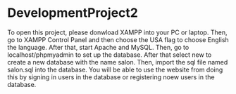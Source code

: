 # DevelopmentProject2
To open this project, please donwload XAMPP into your PC or laptop.
Then, go to XAMPP Control Panel and then choose the USA flag to choose English the language.
After that, start Apache and MySQL.
Then, go to localhost/phpmyadmin to set up the database.
After that select new to create a new database with the name salon.
Then, import the sql file named salon.sql into the database.
You will be able to use the website from doing this by signing in users in the database or registering noew users in the database.
